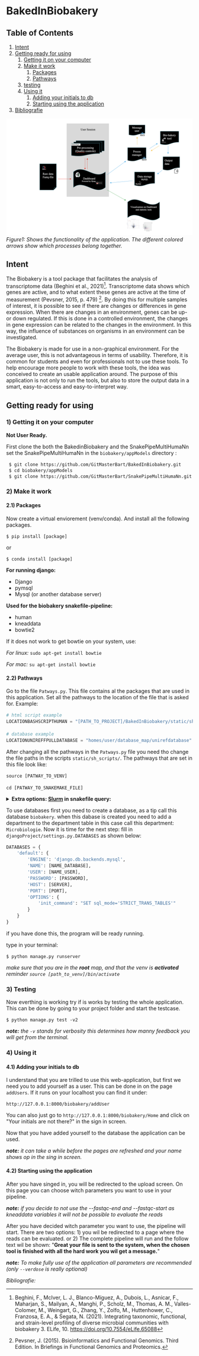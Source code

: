 # BakedInBiobakery

## Table of Contents

1. [Intent](#intent)
2. [Getting ready for using](#usage)
   1. [Getting it on your computer](#getting_start)
   2. [Make it work](#make_it_work)
      1. [Packages](#packages)
      2. [Pathways](#pathways)
   3. [testing](#testing)
   4. [Using it](#using)
      1. [Adding your initials to db](#adding_int)
      2. [Starting using the application](#Starting)
3. [Bibliografie](#bibliografie)


![Flowchart application](static/img/flowchart/flowchart.png)
*Figure1: Shows the functionality of the application. The different colored arrows show which processes belong together.*

<a name="intent"></a>
## Intent

The Biobakery is a tool package that facilitates the analysis of transcriptome data (Beghini et al., 2021)[^1]. Transcriptome data shows which genes are active, and to what extent these genes are active at the time of measurement (Pevsner, 2015, p. 479) [^2]. By doing this for multiple samples of interest, it is possible to see if there are changes or differences in gene expression. When there are changes in an environment, genes can be up- or down regulated. If this is done in a controlled environment, the changes in gene expression can be related to the changes in the environment. In this way, the influence of substances on organisms in an environment can be investigated. 
 
The Biobakery is made for use in a non-graphical environment. For the average user, this is not advantageous in terms of usability. Therefore, it is common for students and even for professionals not to use these tools. 
To help encourage more people to work with these tools, the idea was conceived to create an usable application around. The purpose of this application is not only to run the tools, but also to store the output data in a smart, easy-to-access and easy-to-interpret way.

<a name="usage"></a>
## Getting ready for using

<a name="getting_start"></a>
### 1) Getting it on your computer
**Not User Ready.**

First clone the both the BakedinBiobakery and the SnakePipeMultiHumaNn set the SnakePipeMultiHumaNn in the `biobakery/appModels` directory : 
```shell
 $ git clone https://github.com/GitMasterBart/BakedInBiobakery.git
 $ cd biobakery/appModels 
 $ git clone https://github.com/GitMasterBart/SnakePipeMultiHumaNn.git
 ```
<a name="make_it_work"></a>
### 2) Make it work
<a name="packages"></a>
#### 2.1) Packages

Now create a virtual enviorement (venv/conda). And install
all the following packages. 

```shell
$ pip install [package]
```
or 

```shell
$ conda install [package]
```

**For running django:**
* Django
* pymsql
* Mysql (or another database server)

**Used for the biobakery snakefile-pipeline:** 
* human
* kneaddata
* bowtie2 

If it does not work to get bowtie on your system, use:

*For linux:*
``
sudo apt-get install bowtie 
``

*For mac:*
``su apt-get install bowtie``

<a name="pathways"></a>
#### 2.2) Pathways

Go to the file `Patways.py`. This file contains al the packages that are used in this application. 
Set all the pathways to the location of the file that is asked for. Example: 
```python
# html script example
LOCATIONBASHSCRIPTHUMAN = "[PATH_TO_PROJECT]/BakedInBiobakery/static/sh_scripts/HumanBashStarter.sh"

# database example
LOCATIONUNIREFFPULLDATABASE = "homes/user/database_map/unirefdatabase"
```

After changing all the pathways in the `Patways.py` file you need tho change the file paths in the scripts `static/sh_scripts/`. 
The pathways that are set in this file look like:
```shell
source [PATWAY_TO_VENV]

cd [PATWAY_TO_SNAKEMAKE_FILE]
```
<details>
  <summary><b>Extra options: <u>Slurm</u> in snakefile query:</b></summary>
  <p>If you want to use slurm a snakefile add "sbatch" like this:</p>
<code>snakemake --cluster "sbatch" --cores 2 --jobs 200 --config inputfiles=$1 name=$2 user_index=$3 research_index=$4 dataset=$5 $6 $7 $8 $9 ${10} ${11} ${12} ${13} ${14} ${15} ${16} &
 </code> 
<p>There are also options for adding more details to your sbatch syntax: </p>
<code> --cluster "sbatch -A {cluster.account} -p {cluster.partition} -n {cluster.n}  -t {cluster.time}"</code>
</details>

To use databases first you need to create a database, as a tip call this database `biobakery`. when this dabase is created 
you need to add a department to the department table in this case call this department: `Microbiologie`. 
Now it is time for the next step: fill in `djangoProject/settings.py.DATABASES` as shown below: 
```python
DATABASES = {
    'default': {
        'ENGINE': 'django.db.backends.mysql',
        'NAME': [NAME_DATABASE],
        'USER': [NAME_USER],
        'PASSWORD': [PASSWORD],
        'HOST': [SERVER],
        'PORT': [PORT],
        'OPTIONS': {
            'init_command': "SET sql_mode='STRICT_TRANS_TABLES'"
        }
    }
}
```

if you have done this, the program will be ready running. 

type in your terminal: 

```shell 
$ python manage.py runserver
```
*make sure that you are in the **root** map, and that the venv is **activated***
*reminder `source [path_to_venv]/bin/activate`*

<a name="testing"></a>
### 3) Testing

Now everthing is working try if is works by testing the whole application. This can be done by going to your project folder and start the testcase.

```shell
$ python manage.py test -v2
```
***note:** the `-v` stands for verbosity this determines how manny feedback you will get from the terminal.*

<a name="using"></a>
### 4) Using it

<a name="adding_int"></a>
#### 4.1) Adding your initials to db

I understand that you are trilled to use this web-application, but first we need you to add yourself as a user.
This can be done in on the page `addUsers`. If it runs on your localhost you can find it under: 
```http request
http://127.0.0.1:8000/biobakery/addUser
``` 
You can also just go to `http://127.0.0.1:8000/biobakery/Home` and click on "Your initials 
are not there?" in the sign in screen.

Now that you have added yourself to the database the application can be used. 

***note:** it can take a while before the pages are refreshed and your name shows op in the sing in screen.*

<a name="Starting"></a>
#### 4.2) Starting using the application

After you have singed in, you will be redirected to the upload screen. On this page
you can choose witch parameters you want to use in your pipeline. 

***note:** if you decide to not use the --fastqc-end and --fastqc-start as kneaddata 
variables it will not be possible to evaluate the reads* 

After you have decided witch parameter you want to use, the pipeline will start. 
There are two options: 1) you wil be redirected to a page where the reads can be evaluated. or 2) The complete pipeline will run and the follow text wil be shown: 
"**Great your file is sent to the system, 
when the chosen tool is finished with all the hard work 
you wil get a message.**"

***note:** To make fully use of the application all parameters are recommended (only `--verdose` is really optional)* 

<a name="bibliografie"></a>
*Bibliografie:*

[^1]: Beghini, F., McIver, L. J., Blanco-Míguez, A., Dubois, L., Asnicar, F., Maharjan, S., Mailyan, A., Manghi, P., Scholz, M., Thomas, A. M., Valles-Colomer, M., Weingart, G., Zhang, Y., Zolfo, M., Huttenhower, C., Franzosa, E. A., & Segata, N. (2021). Integrating taxonomic, functional, and strain-level profiling of diverse microbial communities with biobakery 3. ELife, 10. https://doi.org/10.7554/eLife.65088

[^2]: Pevsner, J. (2015). Bsioinformatics and Functional Genomics. Third Edition. In Briefings in Functional Genomics and Proteomics.